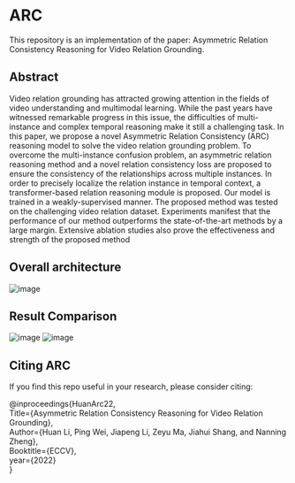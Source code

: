 # ARC
This repository is an implementation of the paper: Asymmetric Relation Consistency Reasoning for Video Relation Grounding.
## Abstract
Video relation grounding has attracted growing attention in the fields of video understanding and multimodal learning. While the past years have witnessed remarkable  progress in this issue, the difficulties of multi-instance and complex temporal reasoning make it still a challenging task. In this paper, we propose a novel Asymmetric Relation Consistency (ARC) reasoning model to solve the video relation grounding problem. To overcome the multi-instance confusion problem, an asymmetric relation reasoning method and a novel relation consistency loss are proposed to ensure the consistency of the relationships across multiple instances. In order to precisely localize the relation instance in temporal context, a transformer-based relation reasoning module is proposed. Our model is trained in a weakly-supervised manner. The proposed method was tested on the challenging video relation dataset. Experiments manifest that the performance of our method outperforms the state-of-the-art methods by a large margin. Extensive ablation studies also prove the effectiveness and strength of the proposed method
## Overall architecture 
![image](https://user-images.githubusercontent.com/101247548/180681503-a4e92289-d415-4b60-8122-369c5fd7bfd8.png)
## Result Comparison 
![image](https://user-images.githubusercontent.com/101247548/180009020-9e043836-9c6e-4800-b41c-33c24ce922e3.png)
![image](https://user-images.githubusercontent.com/101247548/180009089-8b79e04f-a7a6-43db-9857-2645cf564f39.png)
## Citing ARC
If you find this repo useful in your research, please consider citing:  

@inproceedings{HuanArc22,  
      Title={Asymmetric Relation Consistency Reasoning for Video Relation Grounding},  
      Author={Huan Li, Ping Wei, Jiapeng Li, Zeyu Ma, Jiahui Shang, and Nanning Zheng},  
      Booktitle={ECCV},  
      year={2022}  
}
